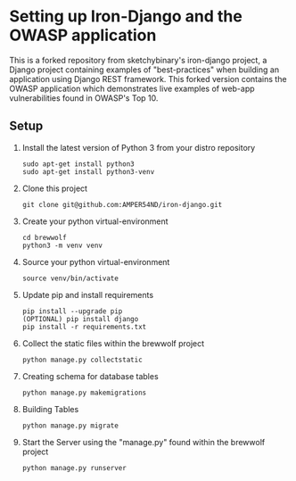 # Setting up Iron-Django and the OWASP application

This is a forked repository from sketchybinary's iron-django project, a Django project containing examples of "best-practices" when building an application using Django REST framework. This forked version contains the OWASP application which demonstrates live examples of web-app vulnerabilities found in OWASP's Top 10. 

## Setup

1. Install the latest version of Python 3 from your distro repository
    ```
    sudo apt-get install python3
    sudo apt-get install python3-venv
    ```

1. Clone this project
    ```
    git clone git@github.com:AMPER54ND/iron-django.git
    ```

1. Create your python virtual-environment
    ```
    cd brewwolf
    python3 -m venv venv
    ```
    
1. Source your python virtual-environment    
    ```
    source venv/bin/activate
    ```

1. Update pip and install requirements
    ```
    pip install --upgrade pip
    (OPTIONAL) pip install django
    pip install -r requirements.txt
    ```

1. Collect the static files within the brewwolf project
    ```
    python manage.py collectstatic
    ```
    
1. Creating schema for database tables
    ```
    python manage.py makemigrations
    ```
    
1. Building Tables
    ```
    python manage.py migrate
    ```

1. Start the Server using the "manage.py" found within the brewwolf project
    ```
    python manage.py runserver
    ```
